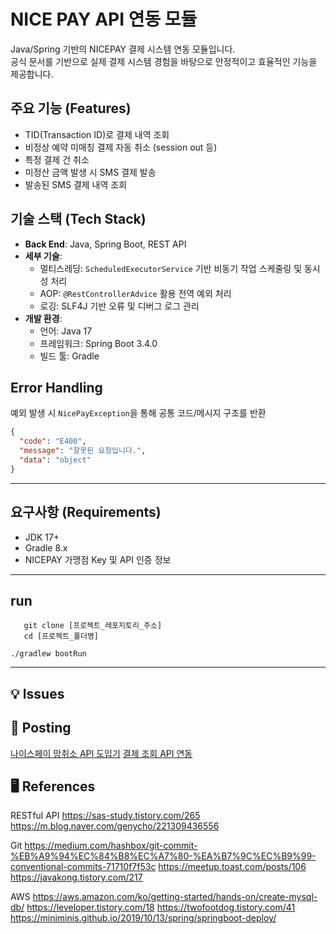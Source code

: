 # NICE PAY API 연동 모듈

Java/Spring 기반의 NICEPAY 결제 시스템 연동 모듈입니다.  
공식 문서를 기반으로 실제 결제 시스템 경험을 바탕으로 안정적이고 효율적인 기능을 제공합니다.

## 주요 기능 (Features)

- TID(Transaction ID)로 결제 내역 조회
- 비정상 예약 미매칭 결제 자동 취소 (session out 등)
- 특정 결제 건 취소
- 미정산 금액 발생 시 SMS 결제 발송
- 발송된 SMS 결제 내역 조회

## 기술 스택 (Tech Stack)

- **Back End**: Java, Spring Boot, REST API
- **세부 기술**:
    - 멀티스레딩: `ScheduledExecutorService` 기반 비동기 작업 스케줄링 및 동시성 처리
    - AOP: `@RestControllerAdvice` 활용 전역 예외 처리
    - 로깅: SLF4J 기반 오류 및 디버그 로그 관리
- **개발 환경**:
    - 언어: Java 17
    - 프레임워크: Spring Boot 3.4.0
    - 빌드 툴: Gradle

## Error Handling

예외 발생 시 `NicePayException`을 통해 공통 코드/메시지 구조를 반환

```json
{
  "code": "E400",
  "message": "잘못된 요청입니다.",
  "data": "object"
}
```

---

## 요구사항 (Requirements)

- JDK 17+
- Gradle 8.x
- NICEPAY 가맹점 Key 및 API 인증 정보

---

## run

```shell
   git clone [프로젝트_레포지토리_주소]
   cd [프로젝트_폴더명]
```

```shell
./gradlew bootRun
```

---

## 💡 Issues

## 📝 Posting

[나이스페이 망취소 API 도입기](https://sunghomong.github.io/posts/service-nicePay_java01/)
[결제 조회 API 연동](https://sunghomong.github.io/posts/service-nicePay_java/)

## 🖥 References

RESTful API
https://sas-study.tistory.com/265
https://m.blog.naver.com/genycho/221309436556

Git
https://medium.com/hashbox/git-commit-%EB%A9%94%EC%84%B8%EC%A7%80-%EA%B7%9C%EC%B9%99-conventional-commits-71710f7f53c
https://meetup.toast.com/posts/106
https://javakong.tistory.com/217

AWS
https://aws.amazon.com/ko/getting-started/hands-on/create-mysql-db/
https://leveloper.tistory.com/18
https://twofootdog.tistory.com/41
https://miniminis.github.io/2019/10/13/spring/springboot-deploy/